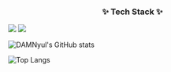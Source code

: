 <h3 align="center">✨ Tech Stack ✨</h3>
<img src="https://img.shields.io/badge/Flutter-20232a.svg?style=for-the-badge&logo=Flutter&logoColor=61DAFB" />
<img src="https://img.shields.io/badge/Dart-20232a.svg?style=for-the-badge&logo=Dart&logoColor=61DAFB" />






![DAMNyul's GitHub stats](https://github-readme-stats.vercel.app/api?username=DAMNyul&show_icons=true&theme=radical)

![Top Langs](https://github-readme-stats.vercel.app/api/top-langs/?username=DAMNyul&layout=compact)

